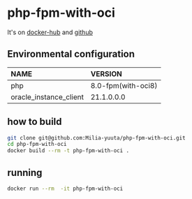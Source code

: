 # php-fpm-with-oci
It's on [docker-hub](https://hub.docker.com/repository/docker/sakurakun222/php-fpm-with-oci) and [github](https://github.com/Milia-yuuta/php-fpm-with-oci)

## <a name="dependency"> Environmental configuration

| NAME | VERSION                      |
| :--------- | :------------------------ | 
| php        | 8.0-fpm(with-oci8)                     |
| oracle_instance_client        | 21.1.0.0.0                     |

## how to build

```sh
git clone git@github.com:Milia-yuuta/php-fpm-with-oci.git
cd php-fpm-with-oci
docker build --rm -t php-fpm-with-oci .
```
## running

```sh
docker run --rm  -it php-fpm-with-oci
```